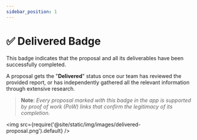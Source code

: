 ```yaml
---
sidebar_position: 1
---
```


# ✅ Delivered Badge

This badge indicates that the proposal and all its deliverables have been successfully completed. <br />

A proposal gets the "**Delivered**" status once our team has reviewed the provided report, or has independently gathered all the relevant information through extensive research. 

> **Note**: _Every proposal marked with this badge in the app is supported by proof of work (PoW) links that confirm the legitimacy of its completion._

<img src={require('@site/static/img/images/delivered-proposal.png').default} />